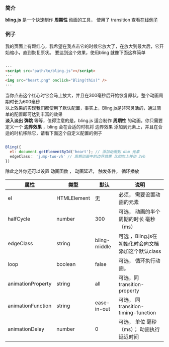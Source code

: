 ### 简介

**bling.js** 是一个快速制作 **周期性** 动画的工具， 使用了 transition 查看[在线例子](https://stormpass.github.io/example/bling.js/)


### 例子
我的页面上有颗红心，我希望在我点击它的时候它放大了，在放大到最大后，它开始缩小，直到恢复原状。
要达到这个效果，使用bling 就像下面这样简单

```HTML

···
<script src="path/to/bling.js"></script>
···
<img src="heart.png" onclick="Bling(this)" />
···

```
当你点击这个红心时它会马上放大，并且在300毫秒后开始恢复原状，整个动画周期时长为600毫秒  
以上效果的实现我们都使用了默认配置，事实上，Bling.js是非常灵活的，通过简单的配置即可达到丰富的效果  
**淡入淡出** **弹跳** 等等，值得注意的是，bling.js 适合制作 **周期性** 的动画。你只需要定义一个 **边界效果** ，bling 会在合适的时机将 边界效果   添加到元素上，并且在合适的时机移除它，请看下面这个自定义配置的例子  

```javascript

Bling({
  el: document.getElementById('heart'); // 添加动画到 dom 元素
  edgeClass： 'jump-two-vh' // 周期动画中的边界效果 比如向上移动 2vh
})

```
除此之外你还可以设置 动画函数 ， 动画延迟， 触发条件， 循环播放

属性 | 类型 | 默认 | 说明
---|---|---|---
el | HTMLElement | 无 | 必须， 需要设置动画的元素
halfCycle | number | 300 | 可选， 动画的半个周期的时长 毫秒（ms）
edgeClass | string | bling-middle | 可选 ，Bling.js在初始化时会向文档添加这个默认class
loop | boolean | false |可选， 循环执行动画。
animationProperty | string | all | 可选，同 transition-property
animationFunction | string | ease-in-out |可选， 同 transition-timing-function
animationDelay | number | 0 |可选， 单位 毫秒（ms）； 动画执行延迟时间